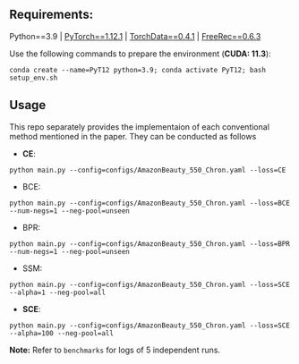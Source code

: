 

## Requirements:

Python==3.9 | [PyTorch==1.12.1](https://pytorch.org/) | [TorchData==0.4.1](https://github.com/pytorch/data) | [FreeRec==0.6.3](https://github.com/MTandHJ/freerec/tree/v0.6.1)

Use the following commands to prepare the environment (**CUDA: 11.3**):
```
conda create --name=PyT12 python=3.9; conda activate PyT12; bash setup_env.sh
```

## Usage

This repo separately provides the implementaion of each conventional method mentioned in the paper. 
They can be conducted as follows

- **CE**:
```
python main.py --config=configs/AmazonBeauty_550_Chron.yaml --loss=CE
```

- BCE:
```
python main.py --config=configs/AmazonBeauty_550_Chron.yaml --loss=BCE --num-negs=1 --neg-pool=unseen
```

- BPR:
```
python main.py --config=configs/AmazonBeauty_550_Chron.yaml --loss=BPR --num-negs=1 --neg-pool=unseen
```

- SSM:
```
python main.py --config=configs/AmazonBeauty_550_Chron.yaml --loss=SCE --alpha=1 --neg-pool=all
```

- **SCE**:
```
python main.py --config=configs/AmazonBeauty_550_Chron.yaml --loss=SCE --alpha=100 --neg-pool=all
```

**Note:** Refer to `benchmarks` for logs of 5 independent runs.